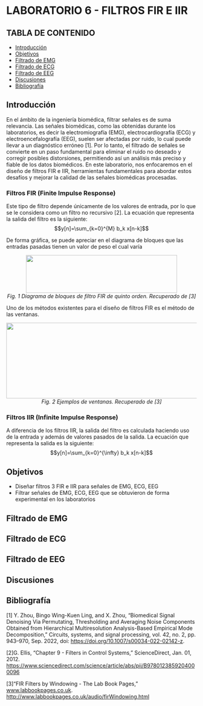 # LABORATORIO 6 - FILTROS FIR E IIR
## TABLA DE CONTENIDO

* [Introducción](#introducción)
* [Objetivos](#objetivos)
* [Filtrado de EMG](#filtrado-de-emg)
* [Filtrado de ECG](#filtrado-de-ecg)
* [Filtrado de EEG](#filtrado-de-eeg)
* [Discusiones](#discusiones)
* [Bibliografía](#bibliografía)

## Introducción

En el ámbito de la ingeniería biomédica, filtrar señales es de suma relevancia. Las señales biomédicas, como las obtenidas durante los laboratorios, es decir la electromiografía (EMG), electrocardiografía (ECG) y electroencefalografía (EEG), suelen ser afectadas por ruido, lo cual puede llevar a un diagnóstico erróneo [1]. Por lo tanto, el filtrado de señales se convierte en un paso fundamental para eliminar el ruido no deseado y corregir posibles distorsiones, permitiendo así un análisis más preciso y fiable de los datos biomédicos. 
En este laboratorio, nos enfocaremos en el diseño de filtros FIR e IIR, herramientas fundamentales para abordar estos desafíos y mejorar la calidad de las señales biomédicas procesadas.

### Filtros FIR (Finite Impulse Response)

Este tipo de filtro depende únicamente de los valores de entrada, por lo que se le considera como un filtro no recursivo [2]. La ecuación que representa la salida del filtro es la siguiente:
$$y[n]=\sum_{k=0}^{M} b_k x[n-k]$$

De forma gráfica, se puede apreciar en el diagrama de bloques que las entradas pasadas tienen un valor de peso el cual varía

<p align="center" style="margin-bottom:0">
<img src="https://github.com/sofia-is-a-panda/ISB_2024_G3/blob/main/ISB/Im%C3%A1genes%20-%20Multimedia/Multimedia%20-%20Lab%206/Diagrama_de_bloques_FIR.png" align="center" width="400" height="100"/>
<div align="center"> <i>Fig. 1 Diagrama de bloques de filtro FIR de quinto orden. Recuperado de [3]</i></div>
<p>

Uno de los métodos existentes para el diseño de filtros FIR es el método de las ventanas. 

<p align="center" style="margin-bottom:0">
<img src="https://github.com/sofia-is-a-panda/ISB_2024_G3/blob/main/ISB/Im%C3%A1genes%20-%20Multimedia/Multimedia%20-%20Lab%206/Ventanas.png" align="center" width="600" height="200"/>
<div align="center"> <i>Fig. 2 Ejemplos de ventanas. Recuperado de [3]</i></div>
<p>

### Filtros IIR (Infinite Impulse Response)

A diferencia de los filtros IIR, la salida del filtro es calculada haciendo uso de la entrada y además de valores pasados de la salida. La ecuación que representa la salida es la siguiente:
$$y[n]=\sum_{k=0}^{\infty} b_k x[n-k]$$
## Objetivos
* Diseñar filtros 3 FIR e IIR para señales de EMG, ECG, EEG
* Filtrar señales de EMG, ECG, EEG que se obtuvieron de forma experimental en los laboratorios

## Filtrado de EMG

## Filtrado de ECG

## Filtrado de EEG

## Discusiones

## Bibliografía
[1] Y. Zhou, Bingo Wing-Kuen Ling, and X. Zhou, “Biomedical Signal Denoising Via Permutating, Thresholding and Averaging Noise Components Obtained from Hierarchical Multiresolution Analysis-Based Empirical Mode Decomposition,” Circuits, systems, and signal processing, vol. 42, no. 2, pp. 943–970, Sep. 2022, doi: https://doi.org/10.1007/s00034-022-02142-z. <br>

[2]G. Ellis, “Chapter 9 - Filters in Control Systems,” ScienceDirect, Jan. 01, 2012. https://www.sciencedirect.com/science/article/abs/pii/B9780123859204000096 <br>

[3]“FIR Filters by Windowing - The Lab Book Pages,” www.labbookpages.co.uk. http://www.labbookpages.co.uk/audio/firWindowing.html <br>
